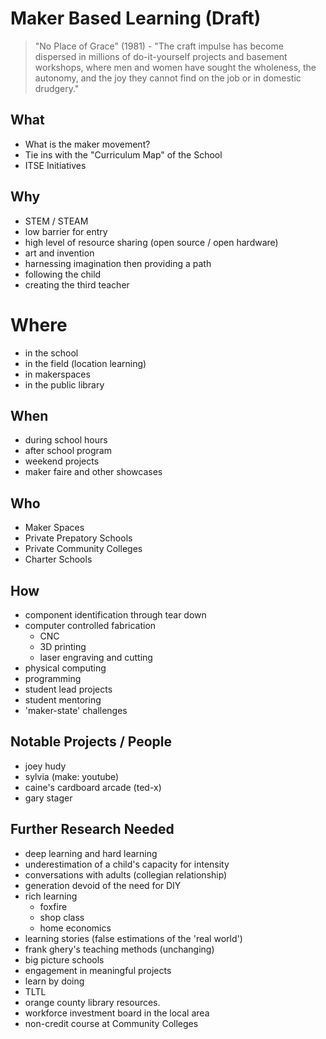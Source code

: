 # Maker Based Learning (Draft)

> "No Place of Grace" (1981) - "The craft impulse has become dispersed in millions of do-it-yourself projects and basement workshops, where men and women have sought the wholeness, the autonomy, and the joy they cannot find on the job or in domestic drudgery."

## What
- What is the maker movement?
- Tie ins with the "Curriculum Map" of the School
- ITSE Initiatives

## Why
- STEM / STEAM
- low barrier for entry
- high level of resource sharing (open source / open hardware)
- art and invention
- harnessing imagination then providing a path
- following the child
- creating the third teacher

# Where
- in the school
- in the field (location learning)
- in makerspaces
- in the public library

## When
- during school hours
- after school program
- weekend projects
- maker faire and other showcases

## Who
- Maker Spaces
- Private Prepatory Schools
- Private Community Colleges
- Charter Schools

## How
- component identification through tear down
- computer controlled fabrication
	+ CNC
	+ 3D printing
	+ laser engraving and cutting
- physical computing
- programming
- student lead projects
- student mentoring
- 'maker-state' challenges

## Notable Projects / People
- joey hudy
- sylvia (make: youtube)
- caine's cardboard arcade (ted-x)
- gary stager

## Further Research Needed
- deep learning and hard learning
- underestimation of a child's capacity for intensity
- conversations with adults (collegian relationship)
- generation devoid of the need for DIY
- rich learning
	+ foxfire
	+ shop class
	+ home economics 
- learning stories (false estimations of the 'real world')
- frank ghery's teaching methods (unchanging)
- big picture schools
- engagement in meaningful projects
- learn by doing
- TLTL
- orange county library resources.
- workforce investment board in the local area
- non-credit course at Community Colleges
